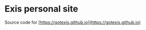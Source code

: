 Exis personal site
=========================

Source code for [https://gotexis.github.io](https://gotexis.github.io)
